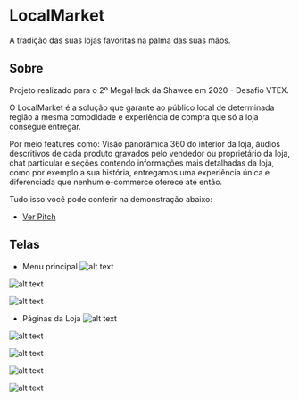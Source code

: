 # LocalMarket

A tradição das suas lojas favoritas na palma das suas mãos.

## Sobre

Projeto realizado para o 2º MegaHack da Shawee em 2020 - Desafio VTEX.

O LocalMarket é a solução que garante ao público local de determinada região a mesma comodidade e experiência de compra que só a loja consegue entregar. 

Por meio features como: Visão panorâmica 360 do interior da loja, áudios descritivos de cada produto gravados pelo vendedor ou proprietário da loja, chat particular e seções contendo informações mais detalhadas da loja, como por exemplo a sua história, entregamos uma experiência única e diferenciada que nenhum e-commerce oferece até então.

Tudo isso você pode conferir na demonstração abaixo:
- [Ver Pitch]()


## Telas

- Menu principal
![alt text](https://github.com/SamuelGDMG/megahack/blob/master/images/main1.png)

![alt text](https://github.com/SamuelGDMG/megahack/blob/master/images/main2.png)

![alt text](https://github.com/SamuelGDMG/megahack/blob/master/images/filter.png)

- Páginas da Loja
![alt text](https://github.com/SamuelGDMG/megahack/blob/master/images/store.png)

![alt text](https://github.com/SamuelGDMG/megahack/blob/master/images/products.png)

![alt text](https://github.com/SamuelGDMG/megahack/blob/master/images/single_product.png)

![alt text](https://github.com/SamuelGDMG/megahack/blob/master/images/chat_with_keyboard.png)

![alt text](https://github.com/SamuelGDMG/megahack/blob/master/images/cart.png)
